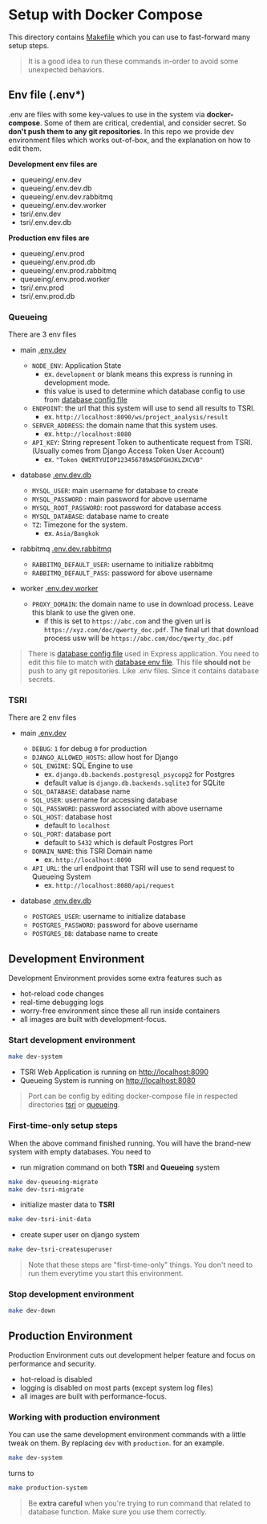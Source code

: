 # Setup with Docker Compose
This directory contains [Makefile](Makefile) which you can use to fast-forward many setup steps.
> It is a good idea to run these commands in-order to avoid some unexpected behaviors.
## Env file (.env*)
.env are files with some key-values to use in the system via **docker-compose**. 
Some of them are critical, credential, and consider secret. 
So **don't push them to any git repositories**. 
In this repo we provide dev environment files which works out-of-box, 
and the explanation on how to edit them.

**Development env files are**
   - queueing/.env.dev
   - queueing/.env.dev.db
   - queueing/.env.dev.rabbitmq
   - queueing/.env.dev.worker
   - tsri/.env.dev
   - tsri/.env.dev.db

**Production env files are**
   - queueing/.env.prod
   - queueing/.env.prod.db
   - queueing/.env.prod.rabbitmq
   - queueing/.env.prod.worker
   - tsri/.env.prod
   - tsri/.env.prod.db

### Queueing
There are 3 env files
- main [.env.dev](queueing/.env.dev)
    - `NODE_ENV`: Application State
        - ex. `development` or blank means this express is running in development mode.
        - this value is used to determine which database config to use from [database config file](queueing/database-config/config.json) 
    - `ENDPOINT`: the url that this system will use to send all results to TSRI.
        - ex. `http://localhost:8090/ws/project_analysis/result`
    - `SERVER_ADDRESS`: the domain name that this system uses.
        - ex. `http://localhost:8080`
    - `API_KEY`: String represent Token to authenticate request from TSRI. 
    (Usually comes from Django Access Token User Account)
        - ex. `"Token QWERTYUIOP123456789ASDFGHJKLZXCVB"`
        
- database [.env.dev.db](queueing/.env.dev.db)
    - `MYSQL_USER`: main username for database to create
    - `MYSQL_PASSWORD` : main password for above username
    - `MYSQL_ROOT_PASSWORD`: root password for database access
    - `MYSQL_DATABASE`: database name to create
    - `TZ`: Timezone for the system.
        - ex.  `Asia/Bangkok`
        
- rabbitmq [.env.dev.rabbitmq](queueing/.env.dev.rabbitmq)
    - `RABBITMQ_DEFAULT_USER`: username to initialize rabbitmq
    - `RABBITMQ_DEFAULT_PASS`: password for above username

- worker [.env.dev.worker](queueing/.env.dev.worker)
    - `PROXY_DOMAIN`: the domain name to use in download process. Leave this blank to use the given one.
        - if this is set to `https://abc.com` and the given url is `https://xyz.com/doc/qwerty_doc.pdf`. 
        The final url that download process usw will be `https://abc.com/doc/qwerty_doc.pdf`

> There is [database config file](queueing/database-config/config.json) 
> used in Express application. You need to edit this file to match with [database env file](queueing/.env.dev.db).
> This file **should not** be push to any git repositories. Like .env files. Since it contains database secrets.

### TSRI
There are 2 env files
- main [.env.dev](tsri/.env.dev)
    - `DEBUG`: `1` for debug `0` for production
    - `DJANGO_ALLOWED_HOSTS`: allow host for Django
    - `SQL_ENGINE`: SQL Engine to use
        - ex. `django.db.backends.postgresql_psycopg2` for Postgres
        - default value is `django.db.backends.sqlite3` for SQLite
    - `SQL_DATABASE`: database name
    - `SQL_USER`: username for accessing database
    - `SQL_PASSWORD`: password associated with above username
    - `SQL_HOST`: database host
        - default to `localhost`
    - `SQL_PORT`: database port
        - default to `5432` which is default Postgres Port
    - `DOMAIN_NAME`: this TSRI Domain name
        - ex. `http://localhost:8090`
    - `API_URL`: the url endpoint that TSRI will use to send request to Queueing System
        - ex. `http://localhost:8080/api/request`
        
- database [.env.dev.db](tsri/.env.dev.db)
    - `POSTGRES_USER`: username to initialize database
    - `POSTGRES_PASSWORD`: password for above username
    - `POSTGRES_DB`: database name to create

## Development Environment
Development Environment provides some extra features such as
- hot-reload code changes
- real-time debugging logs
- worry-free environment since these all run inside containers
- all images are built with development-focus.

### Start development environment
```bash
make dev-system
```
- TSRI Web Application is running on [http://localhost:8090](http://localhost:8090)
- Queueing System is running on [http://localhost:8080](http://localhost:8080)
> Port can be config by editing docker-compose file 
in respected directories [tsri](tsri) or [queueing](queueing).
### First-time-only setup steps
When the above command finished running.
You will have the brand-new system with empty databases. You need to
- run migration command on both **TSRI** and **Queueing** system
```bash
make dev-queueing-migrate
make dev-tsri-migrate
```
- initialize master data to **TSRI**
```bash
make dev-tsri-init-data
```
- create super user on django system
```bash
make dev-tsri-createsuperuser
```
> Note that these steps are "first-time-only" things. 
  You don't need to run them everytime you start this environment.
### Stop development environment
```bash
make dev-down
```
## Production Environment
Production Environment cuts out development helper feature and focus on performance and security.
- hot-reload is disabled
- logging is disabled on most parts (except system log files)
- all images are built with performance-focus.
### Working with production environment
You can use the same development environment commands with a little tweak on them.
By replacing `dev` with `production`. for an example.
```bash
make dev-system
```
turns to
```bash
make production-system
```
> Be **extra careful** when you're trying to run command that related to database function. 
>Make sure you use them correctly. 